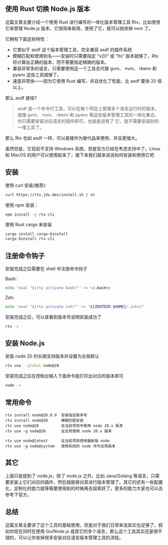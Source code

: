 ## 使用 Rust 切换 Node.js 版本

这篇文章主要介绍一个使用 Rust 进行编写的一体化版本管理工具 Rtx，比如使用它来管理 Node.js 版本，它很简单易用，使用了它，就可以抛弃掉 nvm 了。

它拥有下面这些特性：

- 它类似于 asdf 这个版本管理工具，完全兼容 asdf 的插件系统
- 模糊匹配和使用别名——安装时只需要指定 “v20” 或 “lts” 版本就够了。Rtx 将计算出正确的版本，而不需要指定精确的版本。
- 兼容非常多的语言，只需要使用这一个工具去代替 gvm、 nvm、 rbenv 和 pyenv 这些工具就够了。
- 速度非常快——因为它使用 Rust 编写，并且优化了性能，比 asdf 要快 20 倍以上。

那么 asdf 是啥?

> asdf 是一个命令行工具，可以在每个项目上管理多个语言运行时的版本。就像 gvm、 nvm、 rbenv 和 pyenv 等这些版本管理工具的一体化集合，你只需要安装对应语言的插件即可，也就是说有了 它，就不需要安装别的一堆工具了。

那么 Rtx 也如 asdf 一样，可以直接作为替代品来使用，并且更强大。

虽然但是，它目前不支持 Windows 系统，但是官方已经在考虑支持中了。Linux 和 MacOS 的用户可以使用起来了，接下来我们就来说说如何安装和使用它吧

## 安装

使用 curl 安装(推荐):

```bash
curl https://rtx.jdx.dev/install.sh | sh
```

使用 npm 安装：

```bash
npm install -g rtx-cli
```

使用 Rust cargo 来安装

```bash
cargo install cargo-binstall
cargo binstall rtx-cli
```

## 注册命令钩子

安装完成之后需要在 shell 中注册命令钩子

Bash:

```bash
echo 'eval "$(rtx activate bash)"' >> ~/.bashrc
```

Zsh:

```bash
echo 'eval "$(rtx activate zsh)"' >> "${ZDOTDIR-$HOME}/.zshrc"
```

安装完成之后，可以查看到版本号说明安装成功了

```bash
rtx -v
```

## 安装 Node.js

安装 node 20 的长期支持版本并设置为全局默认

```bash
rtx use --global node@20
```

安装完成之后在控制台输入下面命令能打印出对应的版本即可

```bash
node -v
```

## 常用命令

```
rtx install node@20.0.0  安装指定版本号
rtx install node@20      模糊匹配安装
rtx use node@20          在当前项目中使用 node 20.x 版本
rtx use -g node@20       在全局使用 node 20.x 版本

rtx use node@latest      在当前项目使用最新版 node
rtx use -g node@system   使用系统的 node 作为全局版本
```

## 其它

上面只是提到了 node.js，除了 node.js 之外，比如 Java/Golang 等语言，只需要安装上它们对应的插件，然后就能够对其进行版本管理了。其它的还有一些配置化，定制化的能力就等需要使用到的时候再去探索好了。更多的能力大家也可以去参考下官方。

## 总结

这篇文章主要讲了这个工具的基础使用，但是对于我们日常来说其实也足够了，假如你现在同时在使用 Go/Node.js 或其它的多个语言，那么这个工具其实还是很不错的，可以让你省掉很多安装对应语言版本管理工具的流程。

